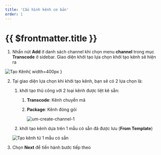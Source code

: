 ```yaml
---
title: 'Cấu hình kênh cơ bản'
order: 1
---
```


# {{ $frontmatter.title }}


1. Nhấn nút **Add** ở danh sách channel khi chọn  menu **channel** trong mục **Transcode** ở sidebar. Giao diện khởi tạo lựa chọn khởi tạo kênh sẽ hiện ra

![Tạo Kênh](/images/media-live/um-create-channel/um-create-channel-button.png){ width=400px }

2. Tại giao diện lựa chọn khi khởi tạo kênh, bạn sẽ có 2 lựa chọn là: 
    1. khởi tạo thủ công với 2 loại kênh được liệt kê sẵn:
        1. **Transcode**: Kênh chuyển mã 
        2. **Package**: Kênh đóng gói 

			![um-create-channel-1](/images/media-live/um-create-channel/um-create-channel-1.png)
		
    2. khởi tạo kênh dựa trên 1 mẫu có sẵn đã được lưu (**From Template**)
    
    ![Tạo kênh từ 1 mẫu có sẵn](/images/media-live/um-create-channel/um-create-channel-2.png)



3. Chọn **Next** để tiến hành bước tiếp theo
